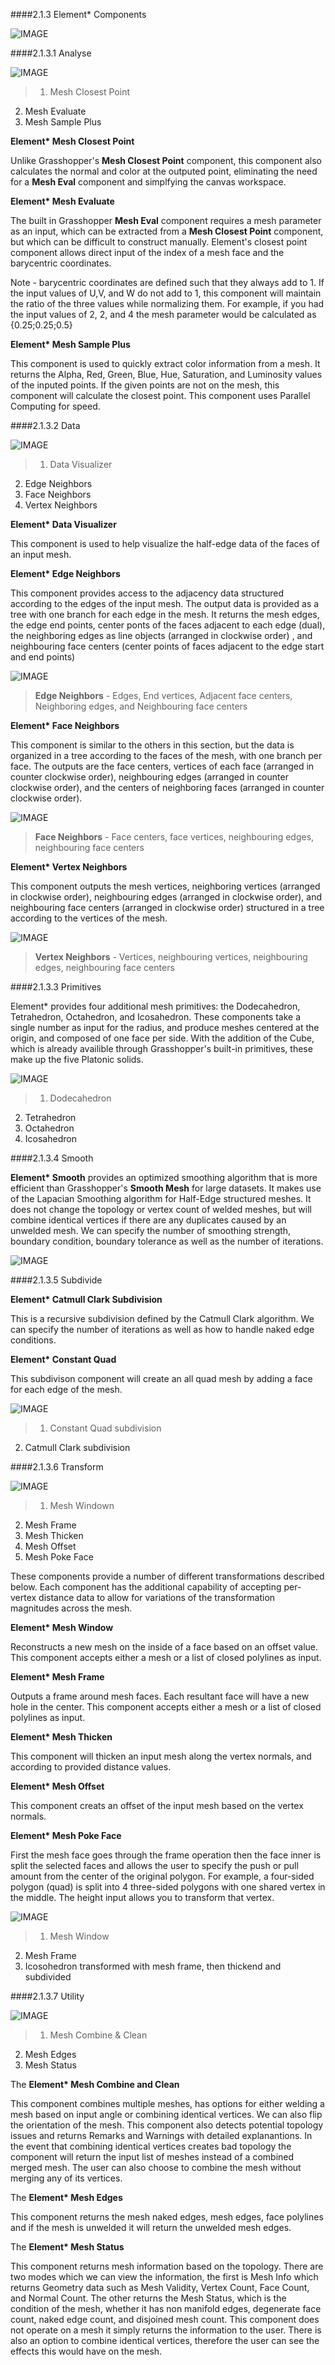 ####2.1.3 Element* Components

![IMAGE](images/2.1.2_Components/COMPONENT_TABS.png)

####2.1.3.1 Analyse

![IMAGE](images/02_analyse-components.png)
>1. Mesh Closest Point
2. Mesh Evaluate
3. Mesh Sample Plus

**Element\* Mesh Closest Point**

Unlike Grasshopper's **Mesh Closest Point** component, this component also calculates the normal and color at the outputed point, eliminating the need for a  **Mesh Eval** component and simplfying the canvas workspace.

**Element\* Mesh Evaluate**

The built in Grasshopper **Mesh Eval** component requires a mesh parameter as an input, which can be extracted from a **Mesh Closest Point** component, but which can be difficult to construct manually. Element's closest point component allows direct input of the index of a mesh face and the barycentric coordinates. 

Note - barycentric coordinates are defined such that they always add to 1. If the input values of U,V, and W do not add to 1, this component will maintain the ratio of the three values while normalizing them. For example, if you had the input values of 2, 2, and 4 the mesh parameter would be calculated as {0.25;0.25;0.5}

**Element\* Mesh Sample Plus**

This component is used to quickly extract color information from a mesh. It returns the Alpha, Red, Green, Blue, Hue, Saturation, and Luminosity values of the inputed points. If the given points are not on the mesh, this component will calculate the closest point. This component uses Parallel Computing for speed.



####2.1.3.2 Data

![IMAGE](images/03_data-components.png)
>1. Data Visualizer
2. Edge Neighbors
3. Face Neighbors
4. Vertex Neighbors


**Element\* Data Visualizer**

This component is used to help visualize the half-edge data of the faces of an input mesh. 

**Element\* Edge Neighbors**

This component provides access to the adjacency data structured according to the edges of the input mesh. The output data is provided as a tree with one branch for each edge in the mesh. It returns the mesh edges, the edge end points, center ponts of the faces adjacent to each edge (dual), the neighboring edges as line objects (arranged in clockwise order) , and neighbouring face centers (center points of faces adjacent to the edge start and end points)

![IMAGE](images/04A_edge-neighbors.png)
> **Edge Neighbors** - Edges, End vertices, Adjacent face centers, Neighboring edges, and Neighbouring face centers

**Element\* Face Neighbors**

This component is similar to the others in this section, but the data is organized in a tree according to the faces of the mesh, with one branch per face. The outputs are the face centers, vertices of each face (arranged in counter clockwise order), neighbouring edges (arranged in counter clockwise order), and the centers of neighboring faces (arranged in counter clockwise order).

![IMAGE](images/04B_face-neighbors.png)
> **Face Neighbors** - Face centers, face vertices, neighbouring edges, neighbouring face centers

**Element\* Vertex Neighbors**

This component outputs the mesh vertices, neighboring vertices (arranged in clockwise order), neighbouring edges (arranged in clockwise order), and neighbouring face centers (arranged in clockwise order) structured in a tree according to the vertices of the mesh.

![IMAGE](images/04C_vertex-neighbors.png)
> **Vertex Neighbors** - Vertices, neighbouring vertices, neighbouring edges, neighbouring face centers

####2.1.3.3 Primitives

Element\* provides four additional mesh primitives: the Dodecahedron, Tetrahedron, Octahedron, and Icosahedron. These components take a single number as input for the radius, and produce meshes centered at the origin, and composed of one face per side. With the addition of the Cube, which is already availible through Grasshopper's built-in primitives, these make up the five Platonic solids. 

![IMAGE](images/05_primitives.png)
>1. Dodecahedron
2. Tetrahedron
3. Octahedron
4. Icosahedron

####2.1.3.4 Smooth

**Element\* Smooth** provides an optimized smoothing algorithm that is more efficient than Grasshopper's **Smooth Mesh** for large datasets. It makes use of the Lapacian Smoothing algorithm for Half-Edge structured meshes. It does not change the topology or vertex count of welded meshes, but will combine identical vertices if there are any duplicates caused by an unwelded mesh. We can specify the number of smoothing strength, boundary condition, boundary tolerance as well as the number of iterations.

![IMAGE](images/06_smooth.png)

####2.1.3.5 Subdivide

**Element\* Catmull Clark Subdivision** 

This is a recursive subdivision defined by the Catmull Clark algorithm. We can specify the number of iterations as well as how to handle naked edge conditions.


**Element\* Constant Quad**

This subdivison component will create an all quad mesh by adding a face for each edge of the mesh.

![IMAGE](images/07_subdivide.png)
>1. Constant Quad subdivision
2. Catmull Clark subdivision

####2.1.3.6 Transform

![IMAGE](images/08_transforms-components.png)
>1. Mesh Windown
2. Mesh Frame
3. Mesh Thicken
4. Mesh Offset
5. Mesh Poke Face

These components provide a number of different transformations described below. Each component has the additional capability of accepting per-vertex distance data to allow for variations of the transformation magnitudes across the mesh.

**Element\* Mesh Window**

Reconstructs a new mesh on the inside of a face based on an offset value. This component accepts either a mesh or a list of closed polylines as input.

**Element\* Mesh Frame**

Outputs a frame around mesh faces. Each resultant face will have a new hole in the center. This component accepts either a mesh or a list of closed polylines as input.

**Element\* Mesh Thicken**

This component will thicken an input mesh along the vertex normals, and according to provided distance values.

**Element\* Mesh Offset**

This component creats an offset of the input mesh based on the vertex normals.

**Element\* Mesh Poke Face**

First the mesh face goes through the frame operation then the face inner is split the selected faces and allows the user to specify the push or pull amount from the center of the original polygon.
For example, a four-sided polygon (quad) is split into 4 three-sided polygons with one shared vertex in the middle. The height input allows you to transform that vertex.

![IMAGE](images/09_transform-examples.png)
>1. Mesh Window
2. Mesh Frame
3. Icosohedron transformed with mesh frame, then thickend and subdivided

####2.1.3.7 Utility

![IMAGE](images/09_Utility-Component.png)
>1. Mesh Combine & Clean
2. Mesh Edges
3. Mesh Status

The **Element\* Mesh Combine and Clean** 

This component combines multiple meshes, has options for either welding a mesh based on input angle or combining identical vertices. We can also flip the orientation of the mesh. This component also detects potential topology issues and returns Remarks and Warnings with detailed explanantions. In the event that combining identical vertices creates bad topology the component will return the input list of meshes instead of a combined merged mesh. The user can also choose to combine the mesh without merging any of its vertices.

The **Element\* Mesh Edges** 

This component returns the mesh naked edges, mesh edges, face polylines and if the mesh is unwelded it will return the unwelded mesh edges.

The **Element\* Mesh Status** 

This component returns mesh information based on the topology. There are two modes which we can view the information, the first is Mesh Info which returns Geometry data such as Mesh Validity, Vertex Count, Face Count, and Normal Count. The other returns the Mesh Status, which is the condition of the mesh, whether it has non manifold edges, degenerate face count, naked edge count, and disjoined mesh count. This component does not operate on a mesh it simply returns the information to the user. There is also an option to combine identical vertices, therefore the user can see the effects this would have on the mesh.
